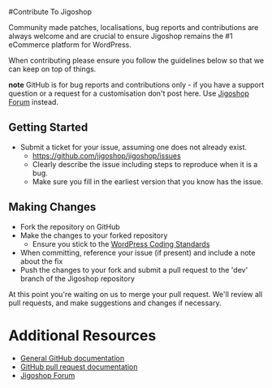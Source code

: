 #Contribute To Jigoshop

Community made patches, localisations, bug reports and contributions are always welcome and are crucial to ensure Jigoshop remains the #1 eCommerce platform for WordPress.

When contributing please ensure you follow the guidelines below so that we can keep on top of things.

__note__ GitHub is for bug reports and contributions only - if you have a support question or a request for a customisation don't post here. Use [Jigoshop Forum](http://forum.jigoshop.com/) instead.

## Getting Started

* Submit a ticket for your issue, assuming one does not already exist.
  * https://github.com/jigoshop/jigoshop/issues
  * Clearly describe the issue including steps to reproduce when it is a bug.
  * Make sure you fill in the earliest version that you know has the issue.

## Making Changes 

* Fork the repository on GitHub
* Make the changes to your forked repository
  * Ensure you stick to the [WordPress Coding Standards](http://codex.wordpress.org/WordPress_Coding_Standards)
* When committing, reference your issue (if present) and include a note about the fix
* Push the changes to your fork and submit a pull request to the 'dev' branch of the Jigoshop repository

At this point you're waiting on us to merge your pull request. We'll review all pull requests, and make suggestions and changes if necessary. 

# Additional Resources

* [General GitHub documentation](http://help.github.com/)
* [GitHub pull request documentation](http://help.github.com/send-pull-requests/)
* [Jigoshop Forum](http://forum.jigoshop.com/)
